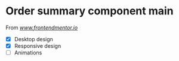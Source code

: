 # Order summary component main

From *www.frontendmentor.io*

- [x] Desktop design
- [x] Responsive design
- [ ] Animations
